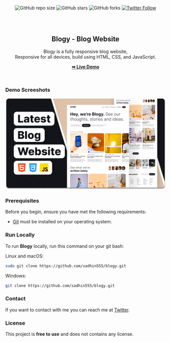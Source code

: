 <div align="center">
  
  ![GitHub repo size](https://img.shields.io/github/repo-size/sadhin555/blogy)
  ![GitHub stars](https://img.shields.io/github/stars/sadhin555/blogy?style=social)
  ![GitHub forks](https://img.shields.io/github/forks/sadhin555/blogy?style=social)
[![Twitter Follow](https://img.shields.io/twitter/follow/sadhin555?style=social)](https://twitter.com/intent/follow?screen_name=sadhin555)

  <br />
  <br />

  <h2 align="center">Blogy - Blog Website</h2>

  Blogy is a fully responsive blog website, <br />Responsive for all devices, build using HTML, CSS, and JavaScript.

  <a href="https://sadhin555.github.io/blogy/"><strong>➥ Live Demo</strong></a>

</div>

<br />

### Demo Screeshots

![Blogy Desktop Demo](./readme-images/desktop.png "Desktop Demo")

### Prerequisites

Before you begin, ensure you have met the following requirements:

* [Git](https://git-scm.com/downloads "Download Git") must be installed on your operating system.

### Run Locally

To run **Blogy** locally, run this command on your git bash:

Linux and macOS:

```bash
sudo git clone https://github.com/sadhin555/blogy.git
```

Windows:

```bash
git clone https://github.com/sadhin555/blogy.git
```

### Contact

If you want to contact with me you can reach me at [Twitter](https://www.twitter.com/sadhin555).

### License

This project is **free to use** and does not contains any license.
